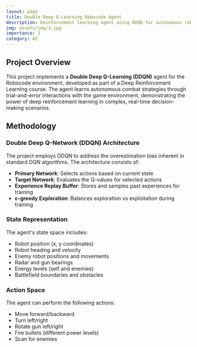 ```yaml
---
layout: page
title: Double Deep Q-Learning Robocode Agent
description: Reinforcement learning agent using DDQN for autonomous robot combat in Robocode environment
img: assets/img/3.jpg
importance: 2
category: AI
---
```


## Project Overview

This project implements a **Double Deep Q-Learning (DDQN)** agent for the Robocode environment, developed as part of a Deep Reinforcement Learning course. The agent learns autonomous combat strategies through trial-and-error interactions with the game environment, demonstrating the power of deep reinforcement learning in complex, real-time decision-making scenarios.

## Methodology

### Double Deep Q-Network (DDQN) Architecture

The project employs DDQN to address the overestimation bias inherent in standard DQN algorithms. The architecture consists of:

- **Primary Network**: Selects actions based on current state
- **Target Network**: Evaluates the Q-values for selected actions
- **Experience Replay Buffer**: Stores and samples past experiences for training
- **ε-greedy Exploration**: Balances exploration vs exploitation during training

### State Representation

The agent's state space includes:
- Robot position (x, y coordinates)
- Robot heading and velocity
- Enemy robot positions and movements
- Radar and gun bearings
- Energy levels (self and enemies)
- Battlefield boundaries and obstacles

### Action Space

The agent can perform the following actions:
- Move forward/backward
- Turn left/right
- Rotate gun left/right
- Fire bullets (different power levels)
- Scan for enemies
